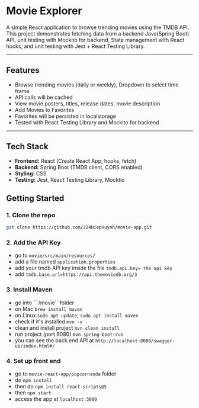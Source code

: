 # Movie Explorer

A simple React application to browse trending movies using the TMDB API.
This project demonstrates fetching data from a backend Java(Spring Boot) API, unit testing with Mockito for backend, State management with React hooks, and unit testing with Jest + React Testing Library.

---

## Features

- Browse trending movies (daily or weekly), Dropdown to select time frame
- API calls will be cached
- View movie posters, titles, release dates, movie description 
- Add Movies to Favorites
- Favorites will be persisted in localstorage 
- Tested with React Testing Library and Mockito for backend

---

## Tech Stack

- **Frontend:** React (Create React App, hooks, fetch)
- **Backend:** Spring Boot (TMDB client, CORS enabled)
- **Styling:** CSS
- **Testing:** Jest, React Testing Library, Mocktio

## Getting Started

### 1. Clone the repo
```bash
git clone https://github.com/224HiepHuynh/movie-app.git
```
### 2. Add the API Key
- go to ```movie/src/main/resources/```
- add a file named ```application.properties```
- add your tmdb API key inside the file ```tmdb.api.key= the api key```
- add ```tmdb.base.url=https://api.themoviedb.org/3```

### 3. Install Maven
- go into ```/movie`` folder
- on Mac ```brew install maven```
- on Linux ```sudo apt update```, ```sudo apt install maven```
- check if it's installed ```mvn -v```
- clean and install project ```mvn clean install```
- run project (port 8080) ```mvn spring-boot:run```
- you can see the back end API at ```http://localhost:8080/swagger-ui/index.html#/```

### 4. Set up front end
- go to ```movie-react-app/popcornsoda``` folder
- do ```npm install``` 
- then do ```npm install react-scripts@5```
- then ```npm start``` 
- access the app at ```localhost:3000```


